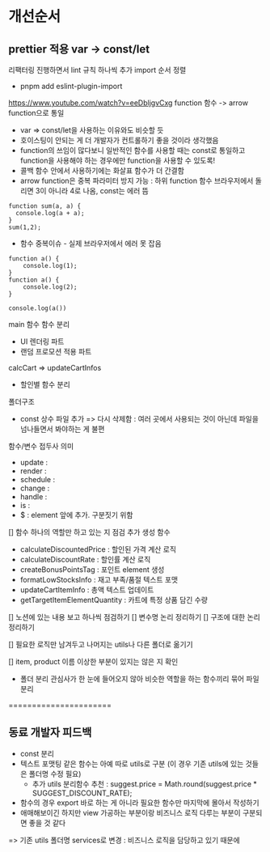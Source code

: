 # 개선순서
prettier 적용
var -> const/let
- 

리팩터링 진행하면서 lint 규칙 하나씩 추가
import 순서 정렬
- pnpm add eslint-plugin-import

https://www.youtube.com/watch?v=eeDbljgvCxg
function 함수 -> arrow function으로 통일
- var => const/let을 사용하는 이유와도 비슷할 듯
- 호이스팅이 안되는 게 더 개발자가 컨트롤하기 좋을 것이라 생각했음
- function의 쓰임이 많다보니 일반적인 함수를 사용할 때는 const로 통일하고 function을 사용해야 하는 경우에만 function을 사용할 수 있도록!
- 콜백 함수 안에서 사용하기에는 화살표 함수가 더 간결함
- arrow function은 중복 파라미터 방지 가능 : 하위 function 함수 브라우저에서 돌리면 3이 아니라 4로 나옴, const는 에러 뜸
```
function sum(a, a) {
  console.log(a + a);
}
sum(1,2);
```
- 함수 중복이슈 - 실제 브라우저에서 에러 못 잡음
```
function a() {
    console.log(1);
}
function a() {
    console.log(2);
}

console.log(a())
```

main 함수 함수 분리
- UI 렌더링 파트
- 랜덤 프로모션 적용 파트

calcCart => updateCartInfos
- 할인별 함수 분리

폴더구조
- const 상수 파일 추가 => 다시 삭제함 : 여러 곳에서 사용되는 것이 아닌데 파일을 넘나들면서 봐야하는 게 불편

함수/변수 접두사 의미
- update : 
- render : 
- schedule : 
- change : 
- handle :
- is :
- $ : element 앞에 추가. 구분짓기 위함


[] 함수 하나의 역할만 하고 있는 지 점검
추가 생성 함수
- calculateDiscountedPrice : 할인된 가격 계산 로직
- calculateDiscountRate : 할인률 계산 로직
- createBonusPointsTag : 포인트 element 생성
- formatLowStocksInfo : 재고 부족/품절 텍스트 포맷
- updateCartItemInfo : 총액 텍스트 업데이트
- getTargetItemElementQuantity : 카트에 특정 상품 담긴 수량

[] 노션에 있는 내용 보고 하나씩 점검하기
[] 변수명 논리 정리하기
[] 구조에 대한 논리 정리하기

[] 필요한 로직만 남겨두고 나머지는 utils나 다른 폴더로 옮기기

[] item, product 이름 이상한 부분이 있지는 않은 지 확인

- 폴더 분리
관심사가 한 눈에 들어오지 않아 비슷한 역할을 하는 함수끼리 묶어 파일 분리

======================

## 동료 개발자 피드백
- const 분리
- 텍스트 포맷팅 같은 함수는 아예 따로 utils로 구분 (이 경우 기존 utils에 있는 것들은 폴더명 수정 필요)
  - 추가 utils 분리함수 추천 :  suggest.price = Math.round(suggest.price * SUGGEST_DISCOUNT_RATE); 
- 함수의 경우 export 바로 하는 게 아니라 필요한 함수만 마지막에 몰아서 작성하기
- 애매해보이긴 하지만 view 가공하는 부분이랑 비즈니스 로직 다루는 부분이 구분되면 좋을 것 같다

=> 기존 utils 폴더명 services로 변경 : 비즈니스 로직을 담당하고 있기 때문에